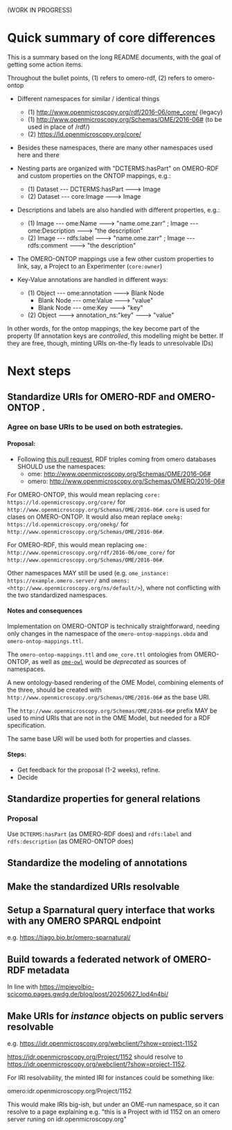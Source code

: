 
(WORK IN PROGRESS)

# Quick summary of core differences

This is a summary based on the long README documents, with the goal of getting some action items.

Throughout the bullet points, (1) refers to omero-rdf, (2) refers to omero-ontop

* Different namespaces for similar / identical things
  * (1) http://www.openmicroscopy.org/rdf/2016-06/ome_core/ (legacy)
  * (1) http://www.openmicroscopy.org/Schemas/OME/2016-06# (to be used in place of /rdf/)
  * (2) https://ld.openmicroscopy.org/core/

* Besides these namespaces, there are many other namespaces used here and there

* Nesting parts are organized with "DCTERMS:hasPart" on OMERO-RDF and custom properties on the ONTOP mappings, e.g.:
    * (1) Dataset --- DCTERMS:hasPart ---> Image 
    * (2) Dataset --- core:Image ---> Image

* Descriptions and labels are also handled with different properties, e.g.:

    * (1) Image --- ome:Name ---> "name.ome.zarr" ; Image --- ome:Description ---> "the description" 
    * (2) Image --- rdfs:label ---> "name.ome.zarr" ; Image --- rdfs:comment ---> "the description"

* The OMERO-ONTOP mappings use a few other custom properties to link, say, a Project to an Experimenter (`core:owner`)

* Key-Value annotations are handled in different ways:
    * (1) Object --- ome:annotation ---> Blank Node 
        * Blank Node --- ome:Value ---> "value"
        * Blank Node --- ome:Key ---> "key"
    * (2) Object ---> annotation_ns:"key" ---> "value"

In other words, for the ontop mappings, the key become part of the property (If annotation keys are *controlled*, this modelling might be better. If they are free, though, minting URIs on-the-fly leads to unresolvable IDs)


# Next steps

## Standardize URIs for OMERO-RDF and OMERO-ONTOP .

### Agree on base URIs to be used on both estrategies. 

#### Proposal: 

* Following [this pull request](https://github.com/ome/omero-marshal/pull/84), RDF triples coming from omero databases SHOULD use the namespaces:
    * ome: http://www.openmicroscopy.org/Schemas/OME/2016-06#
    * omero: http://www.openmicroscopy.org/Schemas/OMERO/2016-06#

For OMERO-ONTOP, this would mean replacing `core: https://ld.openmicroscopy.org/core/` for `http://www.openmicroscopy.org/Schemas/OME/2016-06#`. `core` is used for clases on OMERO-ONTOP. 
It would also mean replace `omekg: https://ld.openmicroscopy.org/omekg/` for `http://www.openmicroscopy.org/Schemas/OME/2016-06#`.

For OMERO-RDF, this would mean replacing `ome: http://www.openmicroscopy.org/rdf/2016-06/ome_core/` for `http://www.openmicroscopy.org/Schemas/OME/2016-06#`.


Other namespaces MAY still be used (e.g. `ome_instance:	https://example.omero.server/` and `omens: <http://www.openmicroscopy.org/ns/default/>`), where not conflicting with the two standardized namespaces. 

#### Notes and consequences

Implementation on OMERO-ONTOP is technically straightforward, needing only changes in the namespace of the `omero-ontop-mappings.obda` and `omero-ontop-mappings.ttl`. 

The `omero-ontop-mappings.ttl` and `ome_core.ttl` ontologies from OMERO-ONTOP, as well as [`ome-owl`](gitlab.com/openmicroscopy/incubator/ome-owl) would be *deprecated* as sources of namespaces. 

A new ontology-based rendering of the OME Model, combining elements of the three, should be created with `http://www.openmicroscopy.org/Schemas/OME/2016-06#` as the base URI. 

The `http://www.openmicroscopy.org/Schemas/OME/2016-06#` prefix MAY be used to mind URIs that are not in the OME Model, but needed for a RDF specification. 

The same base URI will be used both for properties and classes.

#### Steps:

* Get feedback for the proposal (1-2 weeks), refine.
* Decide 


## Standardize properties for general relations

### Proposal

Use `DCTERMS:hasPart` (as OMERO-RDF does) and `rdfs:label` and `rdfs:description` (as OMERO-ONTOP does)


## Standardize the modeling of annotations

## Make the standardized URIs resolvable



## Setup a Sparnatural query interface that works with any OMERO SPARQL endpoint 
e.g. https://tiago.bio.br/omero-sparnatural/

## Build towards a federated network of OMERO-RDF metadata

In line with https://mpievolbio-scicomp.pages.gwdg.de/blog/post/20250627_lod4n4bi/


## Make URIs for _instance_ objects on public servers resolvable 

e.g. https://idr.openmicroscopy.org/webclient/?show=project-1152 

https://idr.openmicroscopy.org/Project/1152 should resolve to https://idr.openmicroscopy.org/webclient/?show=project-1152. 

For IRI resolvability, the minted IRI for instances could be something like: 

omero:idr.openmicroscopy.org/Project/1152 

This would make IRIs big-ish, but under an OME-run namespace, so it can resolve to a page explaining e.g. "this is a Project with id 1152 on an omero server runing on idr.openmicroscopy.org" 
